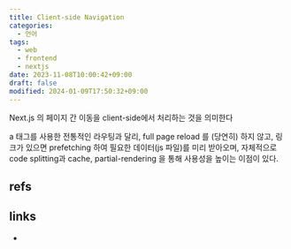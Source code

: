 ```yaml
---
title: Client-side Navigation
categories:
  - 언어
tags:
  - web
  - frontend
  - nextjs
date: 2023-11-08T10:00:42+09:00
draft: false
modified: 2024-01-09T17:50:32+09:00
---
```

Next.js 의 페이지 간 이동을 client-side에서 처리하는 것을 의미한다

a 태그를 사용한 전통적인 라우팅과 달리, full page reload 를 (당연히) 하지 않고,
링크가 있으면 prefetching 하여 필요한 데이터(js 파일)를 미리 받아오며, 자체적으로 code splitting과 cache, partial-rendering 을 통해 사용성을 높이는 이점이 있다.

## refs


## links
- 
